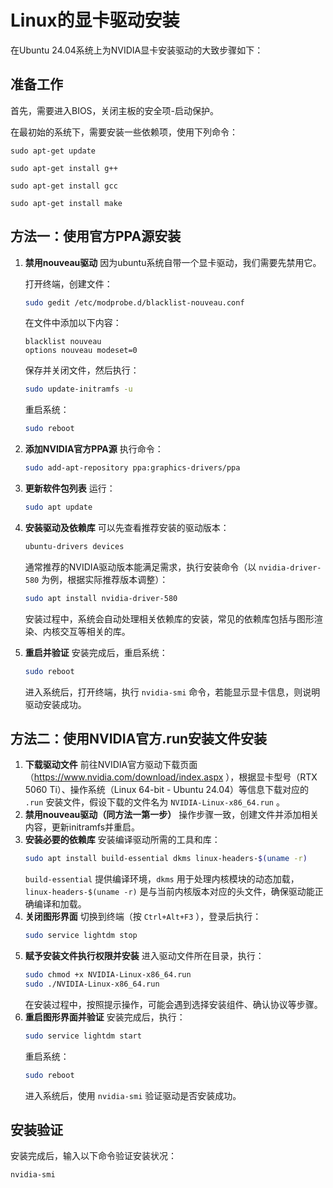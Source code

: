 # Linux的显卡驱动安装

在Ubuntu 24.04系统上为NVIDIA显卡安装驱动的大致步骤如下：

## 准备工作
首先，需要进入BIOS，关闭主板的安全项-启动保护。

在最初始的系统下，需要安装一些依赖项，使用下列命令：
```
sudo apt-get update
 
sudo apt-get install g++
 
sudo apt-get install gcc
 
sudo apt-get install make
```

## 方法一：使用官方PPA源安装
1. **禁用nouveau驱动**
   因为ubuntu系统自带一个显卡驱动，我们需要先禁用它。
   
   打开终端，创建文件：
   ```bash
   sudo gedit /etc/modprobe.d/blacklist-nouveau.conf
   ```
   在文件中添加以下内容：
   ```
   blacklist nouveau
   options nouveau modeset=0
   ```
   保存并关闭文件，然后执行：
   ```bash
   sudo update-initramfs -u
   ```
   重启系统：
   ```bash
   sudo reboot
   ```
2. **添加NVIDIA官方PPA源**
   执行命令：
   ```bash
   sudo add-apt-repository ppa:graphics-drivers/ppa
   ```
3. **更新软件包列表**
   运行：
   ```bash
   sudo apt update
   ```
4. **安装驱动及依赖库**
   可以先查看推荐安装的驱动版本：
   ```bash
   ubuntu-drivers devices
   ```
   通常推荐的NVIDIA驱动版本能满足需求，执行安装命令（以 `nvidia-driver-580` 为例，根据实际推荐版本调整）：
   ```bash
   sudo apt install nvidia-driver-580
   ```
   安装过程中，系统会自动处理相关依赖库的安装，常见的依赖库包括与图形渲染、内核交互等相关的库。
5. **重启并验证**
   安装完成后，重启系统：
   ```bash
   sudo reboot
   ```
   进入系统后，打开终端，执行 `nvidia-smi` 命令，若能显示显卡信息，则说明驱动安装成功。

## 方法二：使用NVIDIA官方.run安装文件安装
1. **下载驱动文件**
   前往NVIDIA官方驱动下载页面（https://www.nvidia.com/download/index.aspx ），根据显卡型号（RTX 5060 Ti）、操作系统（Linux 64-bit - Ubuntu 24.04）等信息下载对应的 `.run` 安装文件，假设下载的文件名为 `NVIDIA-Linux-x86_64.run` 。
2. **禁用nouveau驱动（同方法一第一步）**
   操作步骤一致，创建文件并添加相关内容，更新initramfs并重启。
3. **安装必要的依赖库**
   安装编译驱动所需的工具和库：
   ```bash
   sudo apt install build-essential dkms linux-headers-$(uname -r)
   ```
   `build-essential` 提供编译环境，`dkms` 用于处理内核模块的动态加载，`linux-headers-$(uname -r)` 是与当前内核版本对应的头文件，确保驱动能正确编译和加载。
4. **关闭图形界面**
   切换到终端（按 `Ctrl+Alt+F3` ），登录后执行：
   ```bash
   sudo service lightdm stop
   ```
5. **赋予安装文件执行权限并安装**
   进入驱动文件所在目录，执行：
   ```bash
   sudo chmod +x NVIDIA-Linux-x86_64.run
   sudo ./NVIDIA-Linux-x86_64.run
   ```
   在安装过程中，按照提示操作，可能会遇到选择安装组件、确认协议等步骤。
6. **重启图形界面并验证**
   安装完成后，执行：
   ```bash
   sudo service lightdm start
   ```
   重启系统：
   ```bash
   sudo reboot
   ```
   进入系统后，使用 `nvidia-smi` 验证驱动是否安装成功。 

## 安装验证
安装完成后，输入以下命令验证安装状况：
```bash
nvidia-smi
```